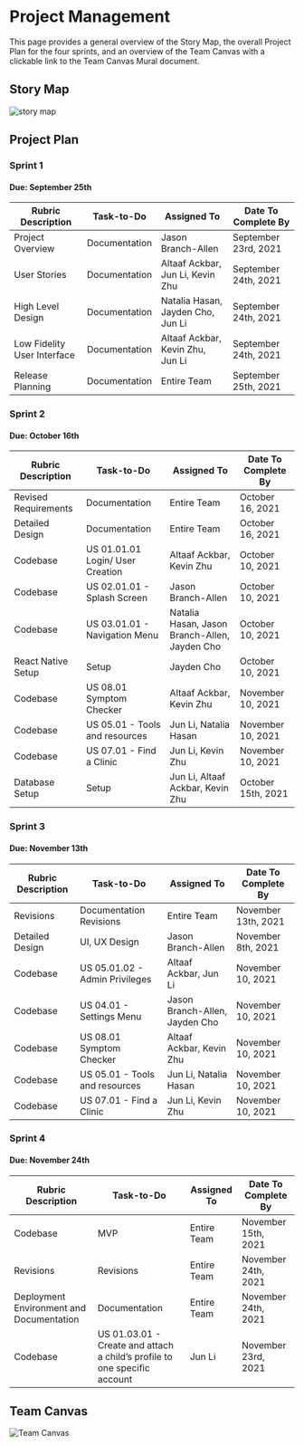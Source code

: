 # Project Management

This page provides a general overview of the Story Map, the overall Project Plan for the four sprints, and an overview of the Team Canvas with a clickable link to the Team Canvas Mural document.

## Story Map

![story map](https://raw.githubusercontent.com/UAlberta-CMPUT401/arche-echo/main/docs/images/ARCHE%20ECHO%20story-map.png?token=AE5RB4YBEXILIMGKNIOBWXLBLDQL2)


## Project Plan

### Sprint 1

#### Due: September 25th

| Rubric Description          | Task-to-Do    | Assigned To                       | Date To Complete By  |
|-----------------------------|---------------|-----------------------------------|----------------------|
| Project Overview            | Documentation | Jason Branch-Allen                | September 23rd, 2021 |
| User Stories                | Documentation | Altaaf Ackbar, Jun Li, Kevin Zhu  | September 24th, 2021 |
| High Level Design           | Documentation | Natalia Hasan, Jayden Cho, Jun Li | September 24th, 2021 |
| Low Fidelity User Interface | Documentation | Altaaf Ackbar, Kevin Zhu, Jun Li  | September 24th, 2021 |
| Release Planning            | Documentation | Entire Team                       | September 25th, 2021 |

### Sprint 2

#### Due: October 16th

| Rubric Description   | Task-to-Do                       | Assigned To                                   | Date To Complete By |
|----------------------|----------------------------------|-----------------------------------------------|---------------------|
| Revised Requirements | Documentation                    | Entire Team                                   | October 16, 2021    |
| Detailed Design      | Documentation                    | Entire Team                                   | October 16, 2021    |
| Codebase             | US 01.01.01 Login/ User Creation | Altaaf Ackbar, Kevin Zhu                      | October 10, 2021    |
| Codebase             | US 02.01.01 - Splash Screen      | Jason Branch-Allen                            | October 10, 2021    |
| Codebase             | US 03.01.01 - Navigation Menu    | Natalia Hasan, Jason Branch-Allen, Jayden Cho | October 10, 2021    |
| React Native Setup   | Setup                            | Jayden Cho                                    | October 10, 2021    |
| Codebase             | US 08.01 Symptom Checker         | Altaaf Ackbar, Kevin Zhu                      | November 10, 2021   |
| Codebase             | US 05.01 - Tools and resources   | Jun Li, Natalia Hasan                         | November 10, 2021   |
| Codebase             | US 07.01 - Find a Clinic         | Jun Li, Kevin Zhu                             | November 10, 2021   |
| Database Setup       | Setup                            | Jun Li, Altaaf Ackbar, Kevin Zhu              | October 15th, 2021  |

### Sprint 3

#### Due: November 13th

| Rubric Description | Task-to-Do                     | Assigned To                    | Date To Complete By |
|--------------------|--------------------------------|--------------------------------|---------------------|
| Revisions          | Documentation Revisions        | Entire Team                    | November 13th, 2021 |
| Detailed Design    | UI, UX Design                  | Jason Branch-Allen             | November 8th, 2021  |
| Codebase           | US 05.01.02 - Admin Privileges | Altaaf Ackbar, Jun Li          | November 10, 2021   |
| Codebase           | US 04.01  - Settings Menu      | Jason Branch-Allen, Jayden Cho | November 10, 2021   |
| Codebase           | US 08.01 Symptom Checker       | Altaaf Ackbar, Kevin Zhu       | November 10, 2021   |
| Codebase           | US 05.01 - Tools and resources | Jun Li, Natalia Hasan          | November 10, 2021   |
| Codebase           | US 07.01 - Find a Clinic       | Jun Li, Kevin Zhu              | November 10, 2021   |

### Sprint 4

#### Due: November 24th

| Rubric Description                       | Task-to-Do                                                                | Assigned To | Date To Complete By |
|------------------------------------------|---------------------------------------------------------------------------|-------------|---------------------|
| Codebase                                 | MVP                                                                       | Entire Team | November 15th, 2021 |
| Revisions                                | Revisions                                                                 | Entire Team | November 24th, 2021 |
| Deployment Environment and Documentation | Documentation                                                             | Entire Team | November 24th, 2021 |
| Codebase                                 | US 01.03.01 - Create and attach a child’s profile to one specific account | Jun Li      | November 23rd, 2021 |

## Team Canvas
![Team Canvas](https://raw.githubusercontent.com/UAlberta-CMPUT401/arche-echo/main/docs/images/Team%20Canvas.png?token=AE5RB47MOFAYIBRFIR4BQN3BLDQV2)
